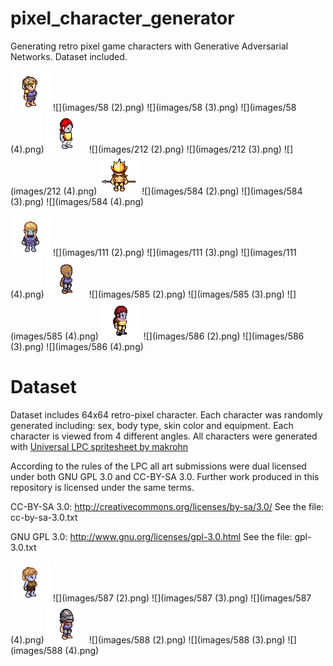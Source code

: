# pixel_character_generator
 Generating retro pixel game characters with Generative Adversarial Networks. Dataset included.
 
 ![](images/58.png)  ![](images/58 (2).png)  ![](images/58 (3).png)  ![](images/58 (4).png)
 ![](images/212.png)  ![](images/212 (2).png)  ![](images/212 (3).png)  ![](images/212 (4).png)
 ![](images/584.png)  ![](images/584 (2).png)  ![](images/584 (3).png)  ![](images/584 (4).png)

 ![](images/111.png)  ![](images/111 (2).png)  ![](images/111 (3).png)  ![](images/111 (4).png)
 ![](images/585.png)  ![](images/585 (2).png)  ![](images/585 (3).png)  ![](images/585 (4).png)
 ![](images/586.png)  ![](images/586 (2).png)  ![](images/586 (3).png)  ![](images/586 (4).png)

 
 # Dataset
 Dataset includes 64x64 retro-pixel character. Each character was randomly generated including: sex, body type, skin color and equipment. Each character is viewed from 4 different angles. All characters were generated with [Universal LPC spritesheet by makrohn](https://github.com/makrohn/Universal-LPC-spritesheet/tree/7040e2fe85d2cb1e8154ec5fce382589d369bdb8)
 
 According to the rules of the LPC all art submissions were dual licensed under both GNU GPL 3.0 and CC-BY-SA 3.0. Further work produced in this repository is licensed under the same terms.

CC-BY-SA 3.0:
http://creativecommons.org/licenses/by-sa/3.0/
See the file: cc-by-sa-3.0.txt

GNU GPL 3.0:
http://www.gnu.org/licenses/gpl-3.0.html
See the file: gpl-3.0.txt

 ![](images/587.png)  ![](images/587 (2).png)  ![](images/587 (3).png)  ![](images/587 (4).png)
 ![](images/588.png)  ![](images/588 (2).png)  ![](images/588 (3).png)  ![](images/588 (4).png)
